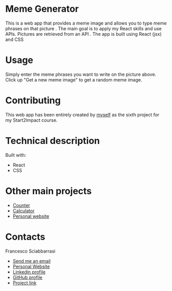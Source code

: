 # Meme Generator
This is a web app that provides a meme image and allows you to type meme phrases on that picture . The main goal is to apply my React skills and use APIs. Pictures are retrieved from an API . The app is built using React (jsx) and CSS 

# Usage
Simply enter the meme phrases you want to write on the picture above. Click up "Get a new meme image" to get a random meme image.

# Contributing
This web app has been entirely created by [myself](https://github.com/FrancescoSciab) as the sixth project for my Start2Impact course.


# Technical description
Built with:
- React
- CSS

# Other main projects
- [Counter](https://francescosciab.github.io/Counter-S2i/)
- [Calculator](https://francescosciab.github.io/Calculator/)
- [Personal website](https://francescosciab.github.io/EN-PersonalWebsite/)

# Contacts
Francesco Sciabbarrasi
- [Send me an email](mailto:francesco.sciabbarrasii@gmail.com)
- [Personal Website](https://francescosciab.github.io/EN-PersonalWebsite/)
- [Linkedin profile](https://www.linkedin.com/in/francesco-sciabbarrasi-94231a212/?locale=en_US)
- [GitHub profile](https://github.com/FrancescoSciab)
- [Project link](https://francescosciab.github.io/MemeGenerator--react-with-api-/)
